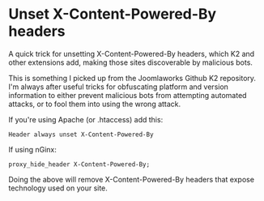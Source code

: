 # Unset X-Content-Powered-By headers
A quick trick for unsetting X-Content-Powered-By headers, which K2 and other extensions add, making those sites discoverable by malicious bots.

This is something I picked up from the Joomlaworks Github K2 repository. I'm always after useful tricks for obfuscating platform and version information to either prevent malicious bots from attempting automated attacks, or to fool them into using the wrong attack.

If you're using Apache (or .htaccess) add this:
```
Header always unset X-Content-Powered-By
```
If using nGinx:
```
proxy_hide_header X-Content-Powered-By;
```

Doing the above will remove X-Content-Powered-By headers that expose technology used on your site.
